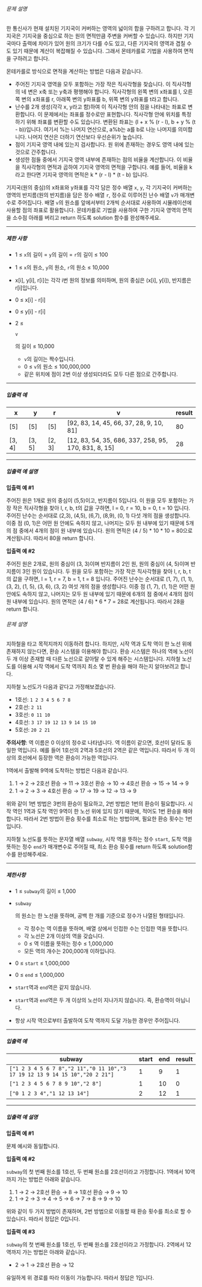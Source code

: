 ###### 문제 설명

한 통신사가 현재 설치된 기지국이 커버하는 영역의 넓이의 합을 구하려고 합니다. 각 기지국은 기지국을 중심으로 하는 원의 면적만큼 주변을 커버할 수 있습니다. 하지만 기지국마다 출력에 차이가 있어 원의 크기가 다를 수도 있고, 다른 기지국의 영역과 겹칠 수도 있기 때문에 계산이 복잡해질 수 있습니다. 그래서 몬테카를로 기법을 사용하여 면적을 구하려고 합니다.

몬테카를로 방식으로 면적을 계산하는 방법은 다음과 같습니다.

- 주어진 기지국 영역을 모두 포함하는 가장 작은 직사각형을 찾습니다. 이 직사각형의 네 변은 x축 또는 y축과 평행해야 합니다. 직사각형의 왼쪽 변의 x좌표를 l, 오른쪽 변의 x좌표를 r, 아래쪽 변의 y좌표를 b, 위쪽 변의 y좌표를 t라고 합니다.
- 난수를 2개 생성(각각 x, y라고 함)하여 이 직사각형 안의 점을 나타내는 좌표로 변환합니다. 이 문제에서는 좌표를 정수로만 표현합니다. 직사각형 안에 위치를 특정하기 위해 좌표를 변환할 수도 있습니다. 변환된 좌표는 (l + x % (r - l), b + y % (t - b))입니다. 여기서 %는 나머지 연산으로, a%b는 a를 b로 나눈 나머지를 의미합니다. 나머지 연산은 더하기 연산보다 우선순위가 높습니다.
- 점이 기지국 영역 내에 있는지 검사합니다. 원 위에 존재하는 경우도 영역 내에 있는 것으로 간주합니다.
- 생성한 점들 중에서 기지국 영역 내부에 존재하는 점의 비율을 계산합니다. 이 비율을 직사각형의 면적과 곱하여 기지국 영역의 면적을 구합니다. 예를 들어, 비율을 k라고 한다면 기지국 영역의 면적은 k * (r - l) * (t - b) 입니다.

기지국(원의 중심)의 x좌표와 y좌표를 각각 담은 정수 배열 `x`, `y`, 각 기지국이 커버하는 영역의 반지름(원의 반지름)을 담은 정수 배열 `r`, 정수로 이루어진 난수 배열 `v`가 매개변수로 주어집니다. 배열 `v`의 원소를 앞에서부터 2개씩 순서대로 사용하여 시뮬레이션에 사용할 점의 좌표로 활용합니다. 몬테카를로 기법을 사용하여 구한 기지국 영역의 면적을 소수점 아래를 버리고 return 하도록 solution 함수를 완성해주세요.

------

##### 제한 사항

- 1 ≤ `x`의 길이 = `y`의 길이 = `r`의 길이 ≤ 100

- 1 ≤ `x`의 원소, `y`의 원소, `r`의 원소 ≤ 10,000

- x[i], y[i], r[i]는 각각 i번 원의 정보를 의미하며, 원의 중심은 (x[i], y[i]), 반지름은 r[i]입니다.

- 0 ≤ x[i] - r[i]

- 0 ≤ y[i] - r[i]

- 2 ≤

   

  ```
  v
  ```

  의 길이 ≤ 10,000

  - `v`의 길이는 짝수입니다.
  - 0 ≤ `v`의 원소 ≤ 100,000,000
  - 같은 위치에 점이 2번 이상 생성되더라도 모두 다른 점으로 간주합니다.

------

##### 입출력 예

| x      | y      | r      | v                                                    | result |
| ------ | ------ | ------ | ---------------------------------------------------- | ------ |
| [5]    | [5]    | [5]    | [92, 83, 14, 45, 66, 37, 28, 9, 10, 81]              | 80     |
| [3, 4] | [3, 5] | [2, 3] | [12, 83, 54, 35, 686, 337, 258, 95, 170, 831, 8, 15] | 28     |

------

##### 입출력 예 설명

**입출력 예 #1**

주어진 원은 1개로 원의 중심이 (5,5)이고, 반지름이 5입니다.
이 원을 모두 포함하는 가장 작은 직사각형을 찾아 l, r, b, t의 값을 구하면, l = 0, r = 10, b = 0, t = 10 입니다.
주어진 난수는 순서대로 (2,3), (4,5), (6,7), (8,9), (0, 1) 다섯 개의 점을 생성합니다.
이중 점 (0, 1)은 어떤 원 안에도 속하지 않고, 나머지는 모두 원 내부에 있기 때문에 5개의 점 중에서 4개의 점이 원 내부에 있습니다. 원의 면적은 (4 / 5) * 10 * 10 = 80으로 계산됩니다. 따라서 80을 return 합니다.

**입출력 예 #2**

주어진 원은 2개로, 원의 중심이 (3, 3)이며 반지름이 2인 원, 원의 중심이 (4, 5)이며 반지름이 3인 원이 있습니다.
두 원을 모두 포함하는 가장 작은 직사각형을 찾아 l, r, b, t의 값을 구하면, l = 1, r = 7, b = 1, t = 8 입니다.
주어진 난수는 순서대로 (1, 7), (1, 1), (3, 2), (1, 5), (3, 6), (3, 2) 여섯 개의 점을 생성합니다.
이중 점 (1, 7), (1, 1)은 어떤 원 안에도 속하지 않고, 나머지는 모두 원 내부에 있기 때문에 6개의 점 중에서 4개의 점이 원 내부에 있습니다. 원의 면적은 (4 / 6) * 6 * 7 = 28로 계산됩니다. 따라서 28을 return 합니다.





###### 문제 설명

지하철을 타고 목적지까지 이동하려 합니다. 하지만, 시작 역과 도착 역이 한 노선 위에 존재하지 않는다면, 환승 시스템을 이용해야 합니다.
환승 시스템은 하나의 역에 노선이 두 개 이상 존재할 때 다른 노선으로 갈아탈 수 있게 해주는 시스템입니다. 지하철 노선도를 이용해 시작 역에서 도착 역까지 최소 몇 번 환승을 해야 하는지 알아보려고 합니다.

지하철 노선도가 다음과 같다고 가정해보겠습니다.

- 1호선: `1 2 3 4 5 6 7 8`
- 2호선: `2 11`
- 3호선: `0 11 10`
- 4호선: `3 17 19 12 13 9 14 15 10`
- 5호선: `20 2 21`

**주의사항**: 역 이름은 0 이상의 정수로 나타냅니다. 역 이름이 같으면, 호선이 달라도 동일한 역입니다. 예를 들어 1호선의 2역과 5호선의 2역은 같은 역입니다. 따라서 두 개 이상의 호선에서 등장한 역은 환승이 가능한 역입니다.

1역에서 출발해 9역에 도착하는 방법은 다음과 같습니다.

1. 1 → 2 → 2호선 환승 → 11 → 3호선 환승 → 10 → 4호선 환승 → 15 → 14 → 9
2. 1 → 2 → 3 → 4호선 환승 → 17 → 19 → 12 → 13 → 9

위와 같이 1번 방법은 3번의 환승이 필요하고, 2번 방법은 1번의 환승이 필요합니다. 시작 역인 1역과 도착 역인 9역이 한 노선 위에 있지 않기 때문에, 적어도 1번 환승을 해야 합니다. 따라서 2번 방법이 환승 횟수를 최소로 하는 방법이며, 필요한 환승 횟수는 1번입니다.

지하철 노선도를 뜻하는 문자열 배열 `subway`, 시작 역을 뜻하는 정수 `start`, 도착 역을 뜻하는 정수 `end`가 매개변수로 주어질 때, 최소 환승 횟수를 return 하도록 solution함수를 완성해주세요.

------

##### 제한사항

- 1 ≤ `subway`의 길이 ≤ 1,000

- ```
  subway
  ```

  의 원소는 한 노선을 뜻하며, 공백 한 개를 기준으로 정수가 나열된 형태입니다.

  - 각 정수는 역 이름을 뜻하며, 배열 상에서 인접한 수는 인접한 역을 뜻합니다.
  - 각 노선은 2개 이상의 역을 갖습니다.
  - 0 ≤ 역 이름을 뜻하는 정수 ≤ 1,000,000
  - 모든 역의 개수는 200,000개 이하입니다.

- 0 ≤ `start` ≤ 1,000,000

- 0 ≤ `end` ≤ 1,000,000

- `start`역과 `end`역은 같지 않습니다.

- `start`역과 `end`역은 두 개 이상의 노선이 지나가지 않습니다. 즉, 환승역이 아닙니다.

- 항상 시작 역으로부터 출발하여 도착 역까지 도달 가능한 경우만 주어집니다.

------

##### 입출력 예

| subway                                                       | start | end  | result |
| ------------------------------------------------------------ | ----- | ---- | ------ |
| `["1 2 3 4 5 6 7 8","2 11","0 11 10","3 17 19 12 13 9 14 15 10","20 2 21"]` | 1     | 9    | 1      |
| `["1 2 3 4 5 6 7 8 9 10","2 8"]`                             | 1     | 10   | 0      |
| `["0 1 2 3 4","1 12 13 14"]`                                 | 2     | 12   | 1      |

------

##### 입출력 예 설명

**입출력 예 #1**

문제 예시와 동일합니다.

**입출력 예 #2**

`subway`의 첫 번째 원소를 1호선, 두 번째 원소를 2호선이라고 가정합니다. 1역에서 10역까지 가는 방법은 아래와 같습니다.

1. 1 → 2 → 2호선 환승 → 8 → 1호선 환승 → 9 → 10
2. 1 → 2 → 3 → 4 → 5 → 6 → 7 → 8 → 9 → 10

위와 같이 두 가지 방법이 존재하며, 2번 방법으로 이동할 때 환승 횟수를 최소로 할 수 있습니다. 따라서 정답은 0입니다.

**입출력 예 #3**

`subway`의 첫 번째 원소를 1호선, 두 번째 원소를 2호선이라고 가정합니다. 2역에서 12역까지 가는 방법은 아래와 같습니다.

- 2 → 1 → 2호선 환승 → 12

유일하게 위 경로를 따라 이동이 가능합니다. 따라서 정답은 1입니다.
